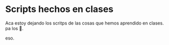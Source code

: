 # Scripts hechos en clases

Aca estoy dejando los scritps de las cosas que hemos aprendido en clases.
pa los 🐸.


eso.
